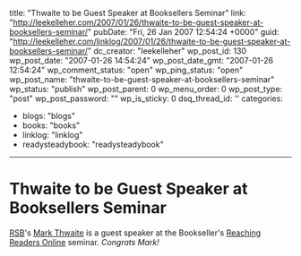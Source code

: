 title: "Thwaite to be Guest Speaker at Booksellers Seminar"
link: "http://leekelleher.com/2007/01/26/thwaite-to-be-guest-speaker-at-booksellers-seminar/"
pubDate: "Fri, 26 Jan 2007 12:54:24 +0000"
guid: "http://leekelleher.com/linklog/2007/01/26/thwaite-to-be-guest-speaker-at-booksellers-seminar/"
dc_creator: "leekelleher"
wp_post_id: 130
wp_post_date: "2007-01-26 14:54:24"
wp_post_date_gmt: "2007-01-26 12:54:24"
wp_comment_status: "open"
wp_ping_status: "open"
wp_post_name: "thwaite-to-be-guest-speaker-at-booksellers-seminar"
wp_status: "publish"
wp_post_parent: 0
wp_menu_order: 0
wp_post_type: "post"
wp_post_password: ""
wp_is_sticky: 0
dsq_thread_id: ''
categories:
  - blogs: "blogs"
  - books: "books"
  - linklog: "linklog"
  - readysteadybook: "readysteadybook"

---

# Thwaite to be Guest Speaker at Booksellers Seminar

<a href="http://www.readysteadybook.com/">RSB</a>'s <a href="http://www.readysteadybook.com/Contributor.aspx?name=markthwaite">Mark Thwaite</a> is a guest speaker at the Bookseller's <a href="http://www.thebookseller.com/readersonline/">Reaching Readers Online</a> seminar. <i>Congrats Mark!</i>